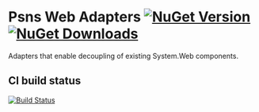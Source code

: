 # Psns Web Adapters [![NuGet Version](http://img.shields.io/nuget/v/Psns.Common.Web.Adapters.svg?style=flat)](https://www.nuget.org/packages/Psns.Common.Web.Adapters/) [![NuGet Downloads](http://img.shields.io/nuget/dt/Psns.Common.Web.Adapters.svg?style=flat)](https://www.nuget.org/packages/Psns.Common.Web.Adapters/)

Adapters that enable decoupling of existing System.Web components.

## CI build status
[![Build Status](https://www.myget.org/BuildSource/Badge/)](https://www.myget.org/)